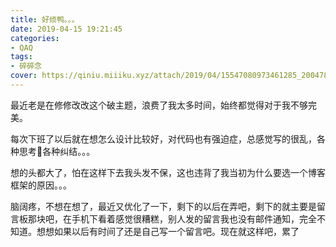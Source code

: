 ```yaml
---
title: 好烦鸭。。。
date: 2019-04-15 19:21:45
categories:
- QAQ
tags:
- 碎碎念
cover: https://qiniu.miiiku.xyz/attach/2019/04/15547080973461285_200478990.jpg
---
```


最近老是在修修改改这个破主题，浪费了我太多时间，始终都觉得对于我不够完美。

每次下班了以后就在想怎么设计比较好，对代码也有强迫症，总感觉写的很乱，各种思考🤔各种纠结。。。

想的头都大了，怕在这样下去我头发不保，这也违背了我当初为什么要选一个博客框架的原因。。。

脑阔疼，不想在想了，最近又优化了一下，剩下的以后在弄吧，剩下的就主要是留言板那块吧，在手机下看着感觉很糟糕，别人发的留言我也没有邮件通知，完全不知道。想想如果以后有时间了还是自己写一个留言吧。现在就这样吧，累了